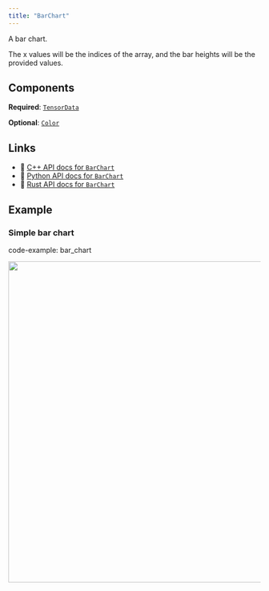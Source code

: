 ```yaml
---
title: "BarChart"
---
```


A bar chart.

The x values will be the indices of the array, and the bar heights will be the provided values.

## Components

**Required**: [`TensorData`](../components/tensor_data.md)

**Optional**: [`Color`](../components/color.md)

## Links
 * 🌊 [C++ API docs for `BarChart`](https://ref.rerun.io/docs/cpp/stable/structrerun_1_1archetypes_1_1BarChart.html)
 * 🐍 [Python API docs for `BarChart`](https://ref.rerun.io/docs/python/stable/common/archetypes#rerun.archetypes.BarChart)
 * 🦀 [Rust API docs for `BarChart`](https://docs.rs/rerun/latest/rerun/archetypes/struct.BarChart.html)

## Example

### Simple bar chart

code-example: bar_chart

<center>
<picture>
  <source media="(max-width: 480px)" srcset="https://static.rerun.io/barchart_simple/cf6014b18265edfcaa562c06526c0716b296b193/480w.png">
  <source media="(max-width: 768px)" srcset="https://static.rerun.io/barchart_simple/cf6014b18265edfcaa562c06526c0716b296b193/768w.png">
  <source media="(max-width: 1024px)" srcset="https://static.rerun.io/barchart_simple/cf6014b18265edfcaa562c06526c0716b296b193/1024w.png">
  <source media="(max-width: 1200px)" srcset="https://static.rerun.io/barchart_simple/cf6014b18265edfcaa562c06526c0716b296b193/1200w.png">
  <img src="https://static.rerun.io/barchart_simple/cf6014b18265edfcaa562c06526c0716b296b193/full.png" width="640">
</picture>
</center>

